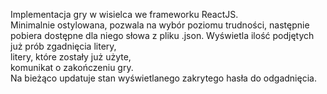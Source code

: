 Implementacja gry w wisielca we frameworku ReactJS.  
Minimalnie ostylowana, pozwala na wybór poziomu trudności, następnie pobiera dostępne dla niego słowa z pliku .json.
Wyświetla ilość podjętych już prób zgadnięcia litery,  
litery, które zostały już użyte,  
komunikat o zakończeniu gry.  
Na bieżąco updatuje stan wyświetlanego zakrytego hasła do odgadnięcia.
